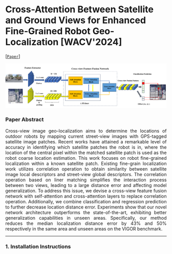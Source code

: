 # Cross-Attention Between Satellite and Ground Views for Enhanced Fine-Grained Robot Geo-Localization [WACV'2024]



[[`Paper`](https://openaccess.thecvf.com/content/WACV2024/html/Yuan_Cross-Attention_Between_Satellite_and_Ground_Views_for_Enhanced_Fine-Grained_Robot_WACV_2024_paper.html)] 



![](README_data/system.PNG)


### Paper Abstract
<p align="justify">
Cross-view image geo-localization aims to determine the locations of outdoor robots by mapping current street-view images with GPS-tagged satellite image patches. Recent works have attained a remarkable level of accuracy in identifying which satellite patches the robot is in, where the location of the central pixel within the matched satellite patch is used as the robot coarse location estimation. This work focuses on robot fine-grained localization within a known satellite patch. Existing fine-grain localization work utilizes correlation operation to obtain similarity between satellite image local descriptors and street-view global descriptors. The correlation operation based on liner matching simplifies the interaction process between two views, leading to a large distance error and affecting model generalization. To address this issue, we devise a cross-view feature fusion network with self-attention and cross-attention layers to replace correlation operation. Additionally, we combine classification and regression prediction to further decrease location distance error. Experiments show that our novel network architecture outperforms the state-of-the-art, exhibiting better generalization capabilities in unseen areas. Specifically, our method reduces the median localization distance error by 43% and 50% respectively in the same area and unseen areas on the VIGOR benchmark.
</p>




---



### 1. Installation Instructions
